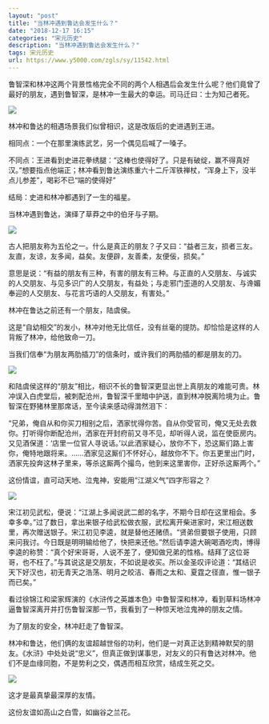 ```yaml
---
layout: "post"
title: "当林冲遇到鲁达会发生什么？"
date: "2018-12-17 16:15"
categories: "宋元历史"
description: "当林冲遇到鲁达会发生什么？"
tags: 宋元历史
url: https://www.y5000.com/zgls/sy/11542.html
---
```






鲁智深和林冲这两个背景性格完全不同的两个人相遇后会发生什么呢？他们竟曾了最好的朋友，遇到鲁智深，是林冲一生最大的幸运。司马迁曰：士为知己者死。

![](https://img.y5000.com/uploads/allimg/170120/0959392924-0.jpg)

林冲和鲁达的相遇场景我们似曾相识，这是改版后的史进遇到王进。

相同点：一个在那里演练武艺，另一个偶见后喊了一嗓子。

不同点：王进看到史进花拳绣腿：“这棒也使得好了。只是有破绽，赢不得真好汉。”想要指点他端正；林冲看到鲁达演练重六十二斤浑铁禅杖，“浑身上下，没半点儿参差”，喝彩不已“端的使得好”

结局：史进和林冲都遇到了一生的福星。

当林冲遇到鲁达，演绎了草莽之中的伯牙与子期。

![](https://img.y5000.com/uploads/allimg/170120/0959393J9-1.jpg)

古人把朋友称为五伦之一。什么是真正的朋友？子又曰：“益者三友，损者三友。友直，友谅，友多闻，益矣。友便辟，友善柔，友便佞，损矣。”

意思是说：“有益的朋友有三种，有害的朋友有三种。与正直的人交朋友、与诚实的人交朋友、与见多识广的人交朋友，有益处；与走邪门歪道的人交朋友、与谗媚奉迎的人交朋友、与花言巧语的人交朋友，有害处。”

林冲在鲁达之前还有一个朋友，陆虞侯。

这是“自幼相交”的发小，林冲对他无比信任，没有丝毫的提防。却恰恰是这样的人背叛了林冲，给他致命一刀。

当我们信奉“为朋友两肋插刀”的信条时，或许我们的两肋插的都是朋友的刀。

![](https://img.y5000.com/uploads/allimg/170120/0959392242-2.jpg)

和陆虞侯这样的“朋友”相比，相识不长的鲁智深更显出世上真朋友的难能可贵。林冲误入白虎堂后，被刺配沧州，鲁智深千里暗中护送，直到林冲脱离险境为止。鲁智深在野猪林里那席话，至今读来感动得潸然泪下：

“兄弟，俺自从和你买刀相别之后，洒家忧得你苦。自从你受官司，俺又无处去救你。打听得你断配沧州，洒家在开封府前又寻不见，却听得人说，监在使臣房内。又见酒保道：‘店里一位官人寻说话。’以此洒家疑心，放你不下，恐这厮们路上害你，俺特地跟将来。……洒家见这厮们不怀好心，越放你不下。你五更里出门时，洒家先投奔这林子里来，等杀这厮两个撮鸟，他到来这里害你，正好杀这厮两个。”

这份情谊，直可动天地、泣鬼神，安能用“江湖义气”四字形容之？

![](https://img.y5000.com/uploads/allimg/170120/0959391446-3.jpg)

宋江初见武松，便说：“江湖上多闻说武二郎的名字，不期今日却在这里相会。多幸多幸。”过了数日，拿出来银子给武松做衣服，武松离开柴进家时，宋江相送数里，再次赠送银子。宋江初见李逵，就是替他还赌债。“贤弟但要银子使用，只顾来问我讨。今日既是明明输给他了，快把来还他。”然后请李逵大碗喝酒吃肉，博得李逵的称赞：“真个好宋哥哥，人说不差了，便知做兄弟的性格。结拜了这位哥哥，也不枉了。”与其说这是交朋友，不如说是收买。所以金圣叹评论道：“其结识天下好汉也，初无青天之浩荡、明月之皎洁、春雨之太和、夏霆之径直，惟一银子而已矣。”

看过徐锦江和梁家辉演的《水浒传之英雄本色》中鲁智深和林冲，看到草料场林冲逼鲁智深离开并打伤鲁智深那一节，我看到了一种惊天地泣鬼神的朋友之情。

为了朋友的安全，林冲赶走了鲁智深。

林冲和鲁达，他们俩的友谊超越世俗的功利，他们是一对真正达到精神默契的朋友。《水浒》中处处说“忠义”，但真正做到谋事忠，对友义的只有鲁达对林冲。他们不是血缘同胞，不是势利之交，偶遇而相互欣赏，结成生死之交。

![](https://img.y5000.com/uploads/allimg/170120/095939DH-4.jpg)

这才是最真挚最深厚的友情。

这份友谊如高山之白雪，如幽谷之兰花。
